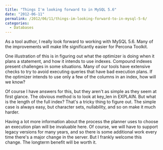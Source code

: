 ```yaml
---
title: "Things I'm looking forward to in MySQL 5.6"
date: "2012-06-11"
permalink: /2012/06/11/things-im-looking-forward-to-in-mysql-5-6/
categories:
  - Databases
---
```

As a tool author, I really look forward to working with MySQL 5.6. Many of the improvements will make life significantly easier for Percona Toolkit.

One illustration of this is in figuring out what the optimizer is doing when it plans a statement, and how it intends to use indexes. Compound indexes present challenges in some situations. Many of our tools have extensive checks to try to avoid executing queries that have bad execution plans. If the optimizer intends to use only a few of the columns in an index, how will we know?

Of course I have answers for this, but they aren't as simple as they seem at first glance. The obvious method is to look at key_len in EXPLAIN. But what is the length of the full index? That's a tricky thing to figure out. The simple case is always easy, but character sets, nullability, and so on make it much harder.

Having a lot more information about the process the planner uses to choose an execution plan will be invaluable here. Of course, we will have to support legacy versions for many years, and so there is some additional work every time there's a major change in the server. But I frankly welcome this change. The longterm benefit will be worth it.
